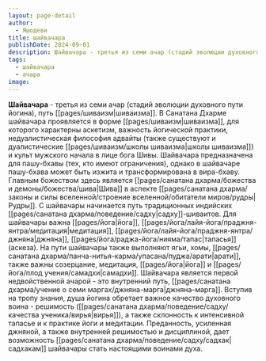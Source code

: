 ```yaml
---
layout: page-detail
author:
  - Яшодеви
title: шайвачара
publishDate: 2024-09-01
description: Шайвачара - третья из семи ачар (стадий эволюции духовного пути йогина), путь шиваизма.
tags:
  - шайвачара
  - ачара
image:
---
```

**Шайвачара** - третья из семи ачар (стадий эволюции духовного пути йогина), путь [[pages/шиваизм|шиваизма]].
В Санатана Дхарме шайвачара проявляется в форме [[pages/шиваизм|шиваизма]], для которого характерны аскетизм, важность йогической практики, недуалистическая философия адвайты (также существуют и дуалистические [[pages/шиваизм/школы шиваизма|школы шиваизма]]) и культ мужского начала в лице бога Шивы. Шайвачара предназначена для пашу-бхавы (тех, кто имеют ограничения), однако в шайвачаре пашу-бхава может быть изжита и трансформирована в вира-бхаву. Главным божеством здесь является [[pages/санатана дхарма/божества и демоны/божества/шива|Шива]] в аспекте [[pages/санатана дхарма/законы и силы вселенной/строение вселенной/обитатели миров/рудры|Рудры]]. С шайвачары начинается путь традиционных индийских [[pages/санатана дхарма/поведение/садху|садху]]-шиваитов. Для шайвачары важна [[pages/йога|йога]], [[pages/йога/лайя-йога/праджня-янтра/медитация|медитация]], [[pages/йога/лайя-йога/праджня-янтра/джняна|джняна]], [[pages/йога/раджа-йога/нияма/тапас|тапасья]] (аскеза). На пути шайвачары также выполняют ягьи, хомы, [[pages/санатана дхарма/панча-нитья-карма/упасана/пуджа/арати|арати]], также важны созерцание, медитация, [[pages/йога|йога]] и [[pages/йога/плод учения/самадхи|самадхи]]. Шайвачара является первой недвойственной ачарой - это внутренний путь, [[pages/санатана дхарма/учение о семи маргах/джняна-марга|джняна-марга]]. Вступив на тропу знания, душа йогина обретает важное качество духовного воина - решимость ([[pages/санатана дхарма/поведение/садху/качества ученика/вирья|вирья]]), а также склонность к интенсивной тапасье и к практике йоги и медитации. Преданность, усиленная джняной, а также внутренней решимостью и дисциплиной, дает возможность [[pages/санатана дхарма/поведение/садху/садхак|садхакам]] шайвачары стать настоящими воинами духа.

